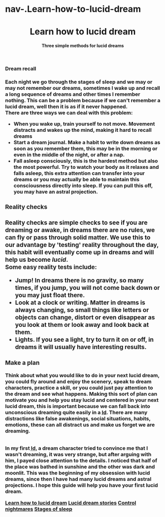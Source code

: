 # nav-.Learn-how-to-lucid-dream
<!DOCTYPE html>
<html lang="en" dir="ltr">
<head>
  <name=viewport content="width=device-width, initial-scale=1">
  <title>Learn how to lucid dream</title>
  <link rel="stylesheet" type="text/css" href="mystyle.css">
</head>
  
<body>
  <header>
    <h1>Learn how to lucid dream</h1>
    <h4>Three simple methods for lucid dreams<h4>
  </header>
     <h3>Dream recall<h3>
       <!--add link to stages of sleep page-->
     <p>Each night we go through <a>the stages of sleep<a> and we may or may not remember our dreams, sometimes I wake up and recall a long sequence of dreams and other times I remember nothing. This can be a problem because if we can't remember a lucid dream, well then it is as if it never happened.<br>
       There are three ways we can deal with this problem:
     <ul>
       <li>When you wake up, train yourself to not move. Movement distracts and wakes up the mind, making it hard to recall dreams</li>
       <li>Start a dream journal. Make a habit to write down dreams as soon as you remember them, this may be in the morning or even in the middle of the night, or after a nap.</li>
       <li>Fall asleep consciously, this is the hardest method but also the most powerful. Try to watch your body as it relaxes and falls asleep, this extra attention can transfer into your dreams or you may actually be able to maintain this consciousness directly into sleep. If you can pull this off, you may have an <b>astral projection</b>.</li>
     </ul>
<h3>Reality checks<h3>
<p>Reality checks are simple checks to see if you are dreaming or awake, in dreams there are no rules, we can fly or pass through solid matter. We use this to our advantage by 'testing' reality throughout the day, this habit will eventually come up in dreams and will help us become <em>lucid</em>.<br> Some easy reality tests include:
  <ul>
       <li>Jump! In dreams there is no gravity, so many times, if you jump, you will not come back down or you may just float there.</li>
       <li>Look at a clock or writing. Matter in dreams is always changing, so small things like letters or objects can change, distort or even disappear as you look at them or look away and look back at them.</li>
       <li>Lights. If you see a light, try to turn it on or off, in dreams it will usually have interesting results.</li>
     </ul>
  <h3>Make a plan</h3>
  <p>Think about what you would like to do in your next lucid dream, you could fly around and enjoy the scenery, speak to dream characters, practice a skill, or you could just pay attention to the dream and see what happens. Making this sort of plan can motivate you and help you stay lucid and centered in your next lucid dream, this is important because we can fall back into unconscious dreaming quite easily in a <abbr title="lucid dream">ld</abbr>. There are many distractions like false awakenings, social situations, habits, emotions, these can all distract us and make us forget we are dreaming. <br><br>
    
In my first <abbr title="lucid dream">ld</abbr>, a dream character tried to convince me that I wasn't dreaming, it was very strange, but after arguing with him, I payed close attention to the details. I noticed that half of the place was bathed in sunshine and the other was dark and moonlit. This was the beginning of my obsession with lucid dreams, since then I have had many lucid dreams and astral projections. I hope this guide will help you have your first lucid dream.</p> 


</body>  


<footer>
  <div class="navbar">
    <a href="#learn" class="active">Learn how to lucid dream</a>
    <a href="#stories">Lucid dream stories</a>
    <a href="#nightmares">Control nightmares</a>
    <a href="#rem">Stages of sleep</a>
  </div> 
</footer>
